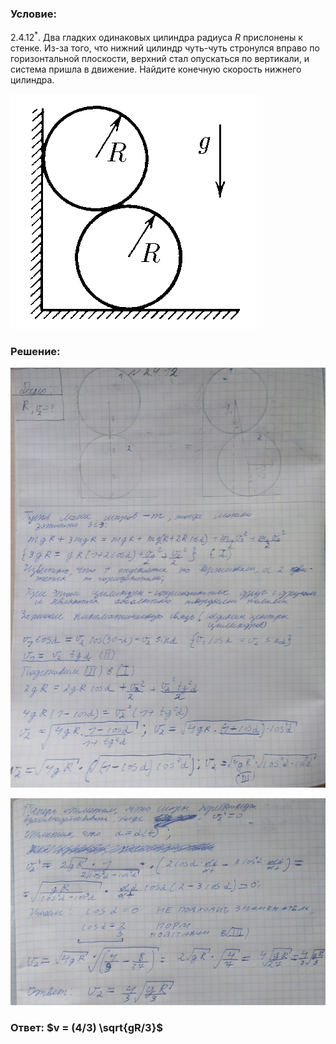 ###  Условие: 

$2.4.12^*.$ Два гладких одинаковых цилиндра радиуса $R$ прислонены к стенке. Из-за того, что нижний цилиндр чуть-чуть стронулся вправо по горизонтальной плоскости, верхний стал опускаться по вертикали, и система пришла в движение. Найдите конечную скорость нижнего цилиндра. 

![К задаче $2.4.12$|391x429, 30%](../../img/2.4.12/statement.png)

###  Решение: 

![|1200x1600, 67%](../../img/2.4.12/01.jpg) 

![|1200x788, 67%](../../img/2.4.12/02.jpg) 

###  Ответ: $v = (4/3) \sqrt{gR/3}$ 
